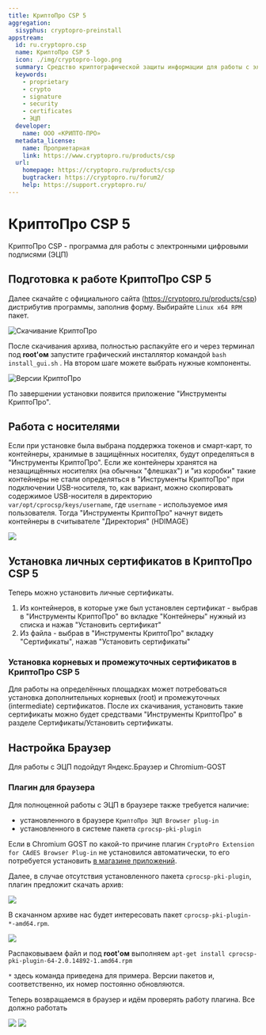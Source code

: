 ```yaml
---
title: КриптоПро CSP 5
aggregation:
  sisyphus: cryptopro-preinstall
appstream:
  id: ru.cryptopro.csp
  name: КриптоПро CSP 5
  icon: ./img/cryptopro-logo.png
  summary: Средство криптографической защиты информации для работы с электронной цифровой подписью.
  keywords:
    - proprietary
    - crypto
    - signature
    - security
    - certificates
    - ЭЦП
  developer:
    name: ООО «КРИПТО-ПРО»
  metadata_license:
    name: Проприетарная
    link: https://www.cryptopro.ru/products/csp
  url:
    homepage: https://cryptopro.ru/products/csp
    bugtracker: https://cryptopro.ru/forum2/
    help: https://support.cryptopro.ru/
---
```


# КриптоПро CSP 5

КриптоПро CSP - программа для работы с электронными цифровыми подписями (ЭЦП)

<!--@include: @apps/.parts/install/content-repo.md-->

## Подготовка к работе КриптоПро CSP 5

Далее скачайте с официального сайта (https://cryptopro.ru/products/csp) дистрибутив программы, заполнив форму. Выбирайте `Linux x64 RPM` пакет.

![Скачивание КриптоПро](./img/20240424134657.png)

После скачивания архива, полностью распакуйте его и через терминал под **root'ом** запустите графический инсталлятор командой `bash install_gui.sh` . На втором шаге можете выбрать нужные компоненты.

![Версии КриптоПро](./img/20240424135406.png)

По завершении установки появится приложение "Инструменты КриптоПро".

## Работа с носителями

Если при установке была выбрана поддержка токенов и смарт-карт, то контейнеры, хранимые в защищённых носителях, будут определяться в "Инструменты КриптоПро".
Если же контейнеры хранятся на незащищённых носителях (на обычных "флешках") и "из коробки" такие контейнеры не стали определяться в "Инструменты КриптоПро" при подключении USB-носителя, то, как вариант, можно скопировать содержимое USB-носителя в директорию `var/opt/cprocsp/keys/username`, где `username` - используемое имя пользователя. Тогда "Инструменты КриптоПро" начнут видеть контейнеры в считывателе "Директория" (HDIMAGE)

![](./img/20240424140740.png)

## Установка личных сертификатов в КриптоПро CSP 5

Теперь можно установить личные сертификаты.

1. Из контейнеров, в которые уже был установлен сертификат - выбрав в "Инструменты КриптоПро" во вкладке "Контейнеры" нужный из списка и нажав "Установить сертификат"
2. Из файла - выбрав в "Инструменты КриптоПро" вкладку "Сертификаты", нажав "Установить сертификаты"

### Установка корневых и промежуточных сертификатов в КриптоПро CSP 5

Для работы на определённых площадках может потребоваться установка дополнительных корневых (root) и промежуточных (intermediate) сертификатов. После их скачивания, установить такие сертификаты можно будет средствами "Инструменты КриптоПро" в разделе Сертификаты/Установить сертификаты.

## Настройка Браузер

Для работы с ЭЦП подойдут Яндекс.Браузер и Chromium-GOST

### Плагин для браузера

Для полноценной работы с ЭЦП в браузере также требуется наличие:

- установленного в браузере `КриптоПро ЭЦП Browser plug-in`
- установленного в системе пакета `cprocsp-pki-plugin`

Если в Chromium GOST по какой-то причине плагин `CryptoPro Extension for CAdES Browser Plug-in` не установился автоматически, то его потребуется установить [в магазине приложений](https://chrome.google.com/).

Далее, в случае отсутствия установленного пакета `cprocsp-pki-plugin`, плагин предложит скачать архив:

![](./img/20240426104552.png)

В скачанном архиве нас будет интересовать пакет `cprocsp-pki-plugin-*-amd64.rpm`.

![](./img/20240426104048.png)

Распаковываем файл и под **root'ом** выполняем `apt-get install cprocsp-pki-plugin-64-2.0.14892-1.amd64.rpm`

`*` здесь команда приведена для примера. Версии пакетов и, соответственно, их номер постоянно обновляются.

Теперь возвращаемся в браузер и идём проверять работу плагина. Все должно работать

![](./img/20240426110739.png)
![](./img/20240426111052.png)
